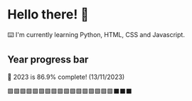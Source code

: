 # Hello there! 👋

⌨️ I'm currently learning Python, HTML, CSS and Javascript.

## Year progress bar

📅 2023 is 86.9% complete! (13/11/2023)

🟩🟩🟩🟩🟩🟩🟩🟩🟩🟩🟩🟩🟩🟩🟩🟩🟩⬛⬛⬛